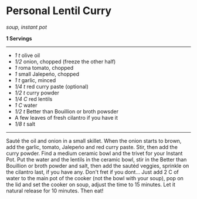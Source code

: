 # Personal Lentil Curry

*soup, instant pot*

**1 Servings**

---

- *1 t* olive oil
- *1/2* onion, chopped (freeze the other half)
- *1* roma tomato, chopped
- *1* small Jalepeńo, chopped
- *1 t* garlic, minced
- *1/4 t* red curry paste (optional)
- *1/2 t* curry powder
- *1/4 C* red lentils
- *1 C* water
- *1/2 t* Better than Bouillion or broth powsder
- A few leaves of fresh cilantro if you have it
- *1/8 t* salt

---

Sauté the oil and onion in a small skillet. When the onion starts to brown, add
the garlic, tomato, Jalepeńo and red curry paste. Stir, then add the curry
powder. Find a medium ceramic bowl and the trivet for your Instant Pot. Put the
water and the lentils in the ceramic bowl, stir in the Better than Bouillion or 
broth powder and salt, then add the sautéd veggies, sprinkle on the cilantro
last, if you have any. Don't fret if you dont... Just add 2 C of water to the
main pot of the cooker (not the bowl with your soup), pop on the lid and set
the cooker on soup, adjust the time to 15 minutes. Let it natural release for
10 minutes. Then eat!
